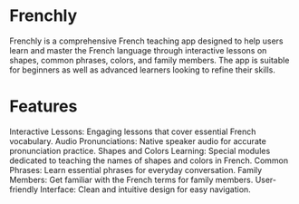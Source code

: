# Frenchly
Frenchly is a comprehensive French teaching app designed to help users learn and master the French language through interactive lessons on shapes, common phrases, colors, and family members. The app is suitable for beginners as well as advanced learners looking to refine their skills.

# Features
Interactive Lessons: Engaging lessons that cover essential French vocabulary.
Audio Pronunciations: Native speaker audio for accurate pronunciation practice.
Shapes and Colors Learning: Special modules dedicated to teaching the names of shapes and colors in French.
Common Phrases: Learn essential phrases for everyday conversation.
Family Members: Get familiar with the French terms for family members.
User-friendly Interface: Clean and intuitive design for easy navigation.
